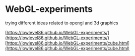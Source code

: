 # WebGL-experiments
trying different ideas related to opengl and 3d graphics

[https://lowlevel86.github.io/WebGL-experiments/](https://lowlevel86.github.io/WebGL-experiments/)
[https://lowlevel86.github.io/WebGL-experiments/cube.html](https://lowlevel86.github.io/WebGL-experiments/cube.html)
